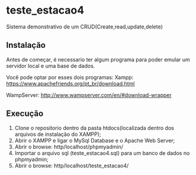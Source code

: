 # teste_estacao4

Sistema demonstrativo de um CRUD(Create,read,update,delete)

## Instalação

Antes de começar, é necessario ter algum programa para 
poder emular um servidor local e uma base de dados.

Você pode optar por esses dois programas:
Xampp: https://www.apachefriends.org/pt_br/download.html

WampServer: http://www.wampserver.com/en/#download-wrapper

## Execução

1. Clone o repositorio dentro da pasta htdocs(localizada dentro dos arquivos de instalação do XAMPP);
2. Abrir o XAMPP e ligar o MySql Database e o Apache Web Server;
3. Abrir o browse: http/localhost/phpmyadmin/
4. Importar o arquivo sql (teste_estacao4.sql) para um banco de dados no phpmyadmin;
5. Abrir o browse: http/localhost/teste_estacao4/
 

